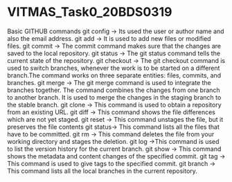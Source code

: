 # VITMAS_Task0_20BDS0319
Basic GITHUB commands
git config -> Its used the user or author name and also the email address.
git add -> It is used to add new files or modified files.
git commit -> The commit command makes sure that the changes are saved to the local repository.
git status -> The git status command tells the current state of the repository.
git checkout -> The git checkout command is used to switch branches, whenever the work is to be started on a different branch.The command works on three separate entities: files, commits, and branches.
git merge -> The git merge command is used to integrate the branches together. The command combines the changes from one branch to another branch. It is used to merge the changes in the staging branch to the stable branch.
git clone -> This command is used to obtain a repository from an existing URL.
git diff -> This command shows the file differences which are not yet staged.
git reset -> This command unstages the file, but it preserves the file contents
git status-> This command lists all the files that have to be committed.
git rm -> This command deletes the file from your working directory and stages the deletion.
git log ->This command is used to list the version history for the current branch.
git show -> This command shows the metadata and content changes of the specified commit.
git tag -> This command is used to give tags to the specified commit.
git branch -> This command lists all the local branches in the current repository.

